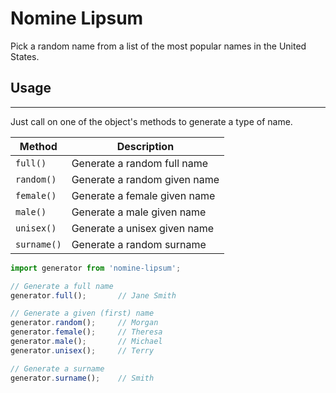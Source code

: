 # Nomine Lipsum

Pick a random name from a list of the most popular names in the United States.

## Usage

---

Just call on one of the object's methods to generate a type of name.

| Method  | Description |
| ----- | ----------- |
| ```full()``` | Generate a random full name   |
| ```random()``` | Generate a random given name   |
| ```female()``` | Generate a female given name   |
| ```male()``` | Generate a male given name   |
| ```unisex()``` | Generate a unisex given name   |
| ```surname()``` | Generate a random surname   |

```javascript
import generator from 'nomine-lipsum';

// Generate a full name
generator.full();       // Jane Smith

// Generate a given (first) name
generator.random();     // Morgan
generator.female();     // Theresa
generator.male();       // Michael
generator.unisex();     // Terry

// Generate a surname
generator.surname();    // Smith
```
